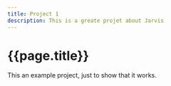 ```yaml
---
title: Project 1
description: This is a greate projet about Jarvis
---
```


# {{page.title}}

This an example project, just to show that it works.